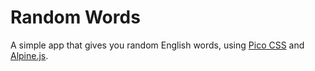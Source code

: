 # Random Words

A simple app that gives you random English words, using [Pico CSS](https://picocss.com) and [Alpine.js](https://alpinejs.dev/).
